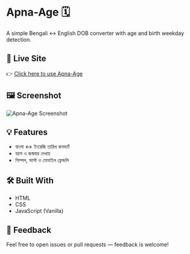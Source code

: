 # Apna-Age 🗓️  
A simple Bengali ↔ English DOB converter with age and birth weekday detection.

## 🔗 Live Site  
👉 [Click here to use Apna-Age](https://nadmank.github.io/Apna-Age/)

## 🖼️ Screenshot  
![Apna-Age Screenshot](https://nadmank.github.io/Apna-Age/screenshot.png)

## 💡 Features
- বাংলা ↔ ইংরেজি তারিখ কনভার্ট
- বয়স ও জন্মবার দেখায়
- সিম্পল, ফাস্ট ও মোবাইল ফ্রেন্ডলি

## 🛠️ Built With
- HTML
- CSS
- JavaScript (Vanilla)

## 📣 Feedback
Feel free to open issues or pull requests — feedback is welcome!
